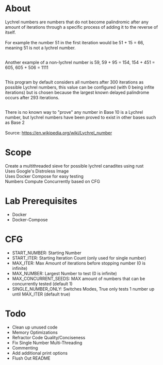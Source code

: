 # About
Lychrel numbers are numbers that do not become palindromic after any amount of iterations through a specific process of adding it to the reverse of itself.<br><br>
For example the number 51 in the first iteration would be 51 + 15 = 66, meaning 51 is not a lychrel number.<br><br>

Another example of a non-lychrel number is 59, 59 + 95 = 154, 154 + 451 = 605, 605 + 506 = 1111<br><br>

This program by default considers all numbers after 300 iterations as possible Lychrel numbers, this value can be configured (with 0 being infite iterations) but is chosen because the largest known delayed palindrome occurs after 293 iterations.<br><br>

There is no known way to "prove" any number in Base 10 is a Lychrel number, but lychrel numbers have been proved to exist in other bases such as Base 2<br><br>
Source: https://en.wikipedia.org/wiki/Lychrel_number
# Scope
Create a multithreaded sieve for possible lychrel canadites using rust<br>
Uses Google's Distroless Image<br>
Uses Docker Compose for easy testing<br>
Numbers Compute Concurrently based on CFG
# Lab Prerequisites
- Docker
- Docker-Compose
# CFG
- START_NUMBER: Starting Number
- START_ITER: Starting Iteration Count (only used for single number)
- MAX_ITER: Max Amount of iterations before stopping number (0 is infinite)
- MAX_NUMBER: Largest Number to test (0 is infinite)
- MAX_CONCURRENT_SEEDS: MAX amount of numbers that can be concurrently tested (default 1)
- SINGLE_NUMBER_ONLY: Switches Modes, True only tests 1 number up until MAX_ITER (default true)
# Todo
- Clean up unused code
- Memory Optimizations
- Refractor Code Quality/Conciseness
- Fix Single Number Multi-Threading
- Commenting
- Add additional print options
- Flush Out README
